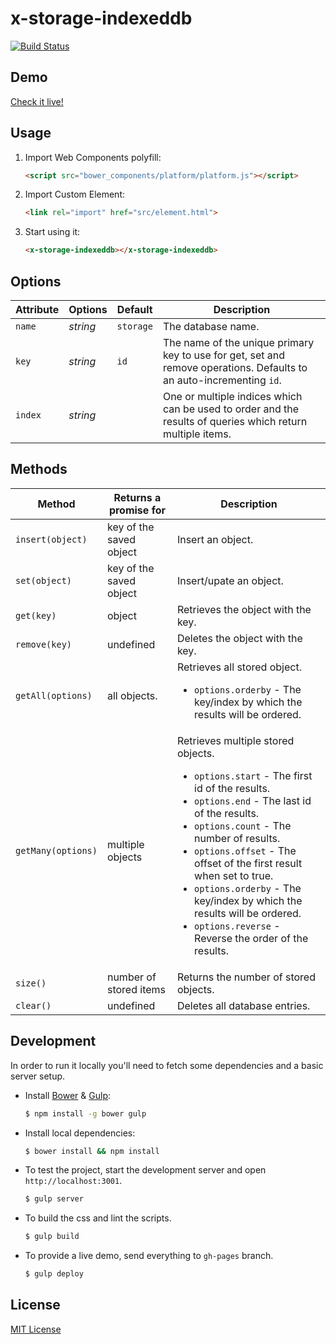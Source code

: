 # x-storage-indexeddb

[![Build Status](https://travis-ci.org/dotch/x-storage-indexeddb.png)](https://travis-ci.org/dotch/x-storage-indexeddb)

## Demo

[Check it live!](http://dotch.github.io/x-storage-indexeddb)

## Usage

1. Import Web Components polyfill:

    ```html
    <script src="bower_components/platform/platform.js"></script>
    ```

2. Import Custom Element:

    ```html
    <link rel="import" href="src/element.html">
    ```

3. Start using it:

    ```html
    <x-storage-indexeddb></x-storage-indexeddb>
    ```

## Options

Attribute     | Options     | Default      | Description
---           | ---         | ---          | ---
`name`        | *string*    | `storage`    | The database name.
`key`         | *string*    | `id`         | The name of the unique primary key to use for get, set and remove operations. Defaults to an auto-incrementing `id`.
`index`       | *string*    |              | One or multiple indices which can be used to order and  the results of queries which return multiple items.

## Methods

Method            | Returns a promise for  | Description
---               | ---                    | ---
`insert(object)`  | key of the saved object| Insert an object.
`set(object)`     | key of the saved object| Insert/upate an object.
`get(key)`        | object                 | Retrieves the object with the key.
`remove(key)`     | undefined              | Deletes the object with the key.
`getAll(options)` | all objects.           | Retrieves all stored object. <ul><li>`options.orderby` - The key/index by which the results will be ordered.</li></ul>
`getMany(options)`| multiple objects       | Retrieves multiple stored objects.<ul><li>`options.start` - The first id of the results.</li><li>`options.end` - The last id of the results.</li><li>`options.count` - The number of results.</li><li>`options.offset` - The offset of the first result when set to true.</li><li>`options.orderby` - The key/index by which the results will be ordered.</li><li>`options.reverse` - Reverse the order of the results.</li></ul>
`size()`          | number of stored items | Returns the number of stored objects.
`clear()`         | undefined              | Deletes all database entries.

## Development

In order to run it locally you'll need to fetch some dependencies and a basic server setup.

* Install [Bower](http://bower.io/) & [Gulp](http://gulpjs.com/):

    ```sh
    $ npm install -g bower gulp
    ```

* Install local dependencies:

    ```sh
    $ bower install && npm install
    ```

* To test the project, start the development server and open `http://localhost:3001`.

    ```sh
    $ gulp server
    ```

* To build the css and lint the scripts.

    ```sh
    $ gulp build
    ```

* To provide a live demo, send everything to `gh-pages` branch.

    ```sh
    $ gulp deploy
    ```

## License

[MIT License](http://opensource.org/licenses/MIT)
